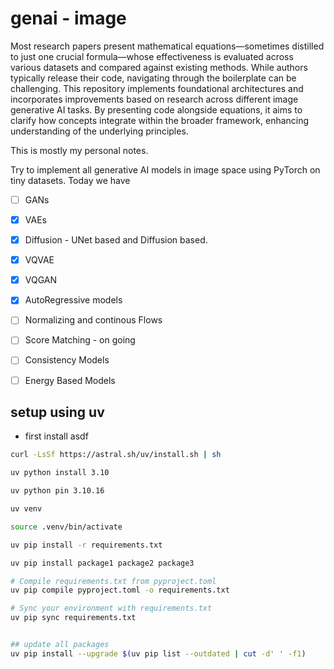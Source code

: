 # genai - image

Most research papers present mathematical equations—sometimes distilled to just one crucial formula—whose effectiveness is evaluated across various datasets and compared against existing methods. While authors typically release their code, navigating through the boilerplate can be challenging. This repository implements foundational architectures and incorporates improvements based on research across different image generative AI tasks. By presenting code alongside equations, it aims to clarify how concepts integrate within the broader framework, enhancing understanding of the underlying principles.

This is mostly my personal notes. 

Try to implement all generative AI models in image space using PyTorch on tiny datasets. Today we have 
- [ ] GANs 
- [x] VAEs 
- [x] Diffusion - UNet based and Diffusion based. 
- [x] VQVAE
- [x] VQGAN
- [x] AutoRegressive models 
- [ ] Normalizing and continous Flows 
- [ ] Score Matching - on going
- [ ] Consistency Models 
- [ ] Energy Based Models 




## setup using uv 
- first install asdf 

```bash
curl -LsSf https://astral.sh/uv/install.sh | sh

uv python install 3.10                   

uv python pin 3.10.16

uv venv

source .venv/bin/activate

uv pip install -r requirements.txt

uv pip install package1 package2 package3

# Compile requirements.txt from pyproject.toml
uv pip compile pyproject.toml -o requirements.txt

# Sync your environment with requirements.txt
uv pip sync requirements.txt


## update all packages 
uv pip install --upgrade $(uv pip list --outdated | cut -d' ' -f1)
```

